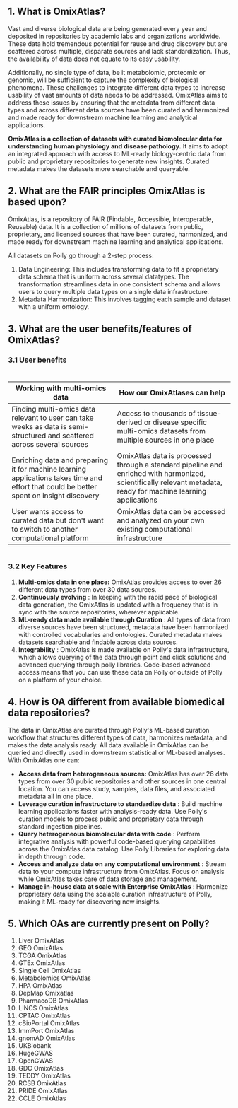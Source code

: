 
## 1. What is OmixAtlas?

Vast and diverse biological data are being generated every year and deposited in repositories by academic labs and organizations worldwide. These data hold tremendous potential for reuse and drug discovery but are scattered across multiple, disparate sources and lack standardization. Thus, the availability of data does not equate to its easy usability.

Additionally, no single type of data, be it metabolomic, proteomic or genomic, will be sufficient to capture the complexity of biological phenomena. These challenges to integrate different data types to increase usability of vast amounts of data needs to be addressed. OmixAtlas aims to address these issues by ensuring that the metadata from different data types and across different data sources have been curated and harmonized and made ready for downstream machine learning and analytical applications.

**OmixAtlas is a collection of datasets with curated biomolecular data for understanding human physiology and disease pathology.** It aims to adopt an integrated approach with access to ML-ready biology-centric data from public and proprietary repositories to generate new insights. Curated metadata makes the datasets more searchable and queryable.


## 2. What are the FAIR principles OmixAtlas is based upon?

OmixAtlas, is a repository of FAIR (Findable, Accessible, Interoperable, Reusable) data. It is a collection of millions of datasets from public, proprietary, and licensed sources that have been curated, harmonized, and made ready for downstream machine learning and analytical applications.

All datasets on Polly go through a 2-step process:

1. Data Engineering: This includes transforming data to fit a proprietary data schema that is uniform across several datatypes. The transformation streamlines data in one consistent schema and allows users to query multiple data types on a single data infrastructure.
2. Metadata Harmonization: This involves tagging each sample and dataset with a uniform ontology.

## 3. What are the user benefits/features of OmixAtlas?

### 3.1 User benefits

#


| **Working with multi-omics data** | **How our OmixAtlases can help** |
| --- | --- |
| Finding multi-omics data relevant to user can take weeks as data is semi-structured and scattered across several sources | Access to thousands of tissue-derived or disease specific multi-omics datasets from multiple sources in one place |
| Enriching data and preparing it for machine learning applications takes time and effort that could be better spent on insight discovery | OmixAtlas data is processed through a standard pipeline and enriched with harmonized, scientifically relevant metadata, ready for machine learning applications |
| User wants access to curated data but don't want to switch to another computational platform | OmixAtlas data can be accessed and analyzed on your own existing computational infrastructure |

#


### 3.2 Key Features

1. **Multi-omics data in one place:** OmixAtlas provides access to over 26 different data types from over 30 data sources.
2. **Continuously evolving** : In keeping with the rapid pace of biological data generation, the OmixAtlas is updated with a frequency that is in sync with the source repositories, wherever applicable.
3. **ML-ready data made available through Curation** : All types of data from diverse sources have been structured, metadata have been harmonized with controlled vocabularies and ontologies. Curated metadata makes datasets searchable and findable across data sources.
4. **Integrability** : OmixAtlas is made available on Polly's data infrastructure, which allows querying of the data through point and click solutions and advanced querying through polly libraries. Code-based advanced access means that you can use these data on Polly or outside of Polly on a platform of your choice.

## 4. How is OA different from available biomedical data repositories?

The data in OmixAtlas are curated through Polly's ML-based curation workflow that structures different types of data, harmonizes metadata, and makes the data analysis ready. All data available in OmixAtlas can be queried and directly used in downstream statistical or ML-based analyses. With OmixAtlas one can:

- **Access data from heterogeneous sources:** OmixAtlas has over 26 data types from over 30 public repositories and other sources in one central location. You can access study, samples, data files, and associated metadata all in one place.
- **Leverage curation infrastructure to standardize data** : Build machine learning applications faster with analysis-ready data. Use Polly's curation models to process public and proprietary data through standard ingestion pipelines.
- **Query heterogeneous biomolecular data with code** : Perform integrative analysis with powerful code-based querying capabilities across the OmixAtlas data catalog. Use Polly Libraries for exploring data in depth through code.
- **Access and analyze data on any computational environment** : Stream data to your compute infrastructure from OmixAtlas. Focus on analysis while OmixAtlas takes care of data storage and management.
- **Manage in-house data at scale with Enterprise OmixAtlas** : Harmonize proprietary data using the scalable curation infrastructure of Polly, making it ML-ready for discovering new insights.

## 5. Which OAs are currently present on Polly?

1. Liver OmixAtlas
2. GEO OmixAtlas
3. TCGA OmixAtlas
4. GTEx OmixAtlas
5. Single Cell OmixAtlas
6. Metabolomics OmixAtlas
7. HPA OmixAtlas
8. DepMap Omixatlas
9. PharmacoDB OmixAtlas
10. LINCS OmixAtlas
11. CPTAC OmixAtlas
12. cBioPortal OmixAtlas
13. ImmPort OmixAtlas
14. gnomAD OmixAtlas
15. UKBiobank
16. HugeGWAS
17. OpenGWAS
18. GDC OmixAtlas
19. TEDDY OmixAtlas
20. RCSB OmixAtlas
21. PRIDE OmixAtlas
22. CCLE OmixAtlas
